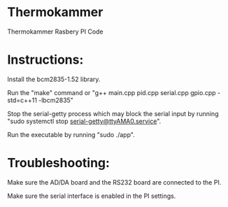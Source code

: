 # Thermokammer

Thermokammer Rasbery PI Code


# Instructions:

Install the bcm2835-1.52 library.

Run the "make" command or
"g++ main.cpp pid.cpp serial.cpp gpio.cpp -std=c++11 -lbcm2835"

Stop the serial-getty process which may block the serial input by running  "sudo systemctl stop serial-getty@ttyAMA0.service".

Run the executable by running "sudo ./app".


# Troubleshooting:

Make sure the AD/DA board and the RS232 board are connected to the PI.

Make sure the serial interface is enabled in the PI settings.

